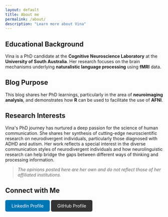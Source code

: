 ```yaml
---
layout: default
title: About me
permalink: /about/
description: "Learn more about Vina"
---
```

<!-- Remove the first-level heading -->
<!-- # About Me -->

## Educational Background
Vina is a PhD candidate at the **Cognitive Neuroscience Laboratory** at the **University of South Australia**. Her research focuses on the brain mechanisms underlying **naturalistic language processing** using **fMRI** data.

## Blog Purpose
This blog shares her PhD learnings, particularly in the area of **neuroimaging analysis**, and demonstrates how **R** can be used to facilitate the use of **AFNI**.

## Research Interests
Vina's PhD journey has nurtured a deep passion for the science of human communication. She shares her synthesis of cutting-edge neuroscientific research on neurodivergent individuals, particularly those diagnosed with ADHD and autism. Her work reflects a special interest in the diverse communication styles of neurodivergent individuals and how neurolinguistic research can help bridge the gaps between different ways of thinking and processing information.

> _The opinions posted here are her own and do not reflect those of her affiliated institutions._

## Connect with Me  

<a href="https://www.linkedin.com/in/thivina-thanabalan" target="_blank" style="display:inline-block; padding:10px 20px; background-color:#0077B5; color:white; text-decoration:none; border-radius:5px;">
  LinkedIn Profile
</a>

<a href="https://github.com/vina1998" target="_blank" style="display:inline-block; padding:10px 20px; background-color:#333; color:white; text-decoration:none; border-radius:5px;">
  GitHub Profile
</a>
